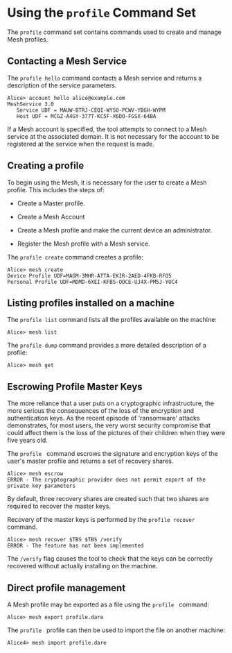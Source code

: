 
# Using the `profile` Command Set

The `profile` command set contains commands used to create and manage
Mesh profiles.


## Contacting a Mesh Service

The `profile hello` command contacts a Mesh service and returns
a description of the service parameters.


````
Alice> account hello alice@example.com
MeshService 3.0
   Service UDF = MAUW-BTRJ-CEQI-WYSO-PCWV-YBGH-WYPM
   Host UDF = MCGZ-A4GY-377T-KC5F-X6DO-FGSX-64BA
````

If a Mesh account is specified, the tool attempts to connect to a Mesh service
at the associated domain. It is not necessary for the account to be registered
at the service when the request is made.

## Creating a profile

To begin using the Mesh, it is necessary for the user to create a Mesh profile.
This includes the steps of:

* Create a Master profile.

* Create a Mesh Account

* Create a Mesh profile and make the current device an administrator.

* Register the Mesh profile with a Mesh service.

The `profile create` command creates a profile:


````
Alice> mesh create
Device Profile UDF=MAGM-3MHR-ATTA-EKIR-2AED-4FKB-RFO5
Personal Profile UDF=MDMD-6XEI-KFBS-OOCE-UJ4X-PM5J-YUC4
````




## Listing profiles installed on a machine

The `profile list` command lists all the profiles available on the 
machine:


````
Alice> mesh list
````

The `profile dump` command provides a more detailed description of 
a profile:


````
Alice> mesh get
````

## Escrowing Profile Master Keys

The more reliance that a user puts on a cryptographic infrastructure, the more 
serious the consequences of the loss of the encryption and authentication keys.
As the recent episode of 'ransomware' attacks demonstrates, for most users, the
very worst security compromise that could affect them is the loss of the
pictures of their children when they were five years old.

The `profile ` command escrows the signature and encryption keys
of the user's master profile and returns a set of recovery shares. 


````
Alice> mesh escrow
ERROR - The cryptographic provider does not permit export of the private key parameters
````

By default, three recovery shares are created such that two shares are required to
recover the master keys.

Recovery of the master keys is performed by the `profile recover`
command.


````
Alice> mesh recover $TBS $TBS /verify
ERROR - The feature has not been implemented
````

The `/verify` flag causes the tool to check that the keys can be correctly recovered
without actually installing on the machine.


## Direct profile management

A Mesh profile may be exported as a file using the `profile ` command:


````
Alice> mesh export profile.dare
````

The `profile ` profile can then be used to import the file on another 
machine:


````
Alice4> mesh import profile.dare
````

